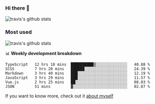 ### Hi there 👋

<!--
**HondryTravis/HondryTravis** is a ✨ _special_ ✨ repository because its `README.md` (this file) appears on your GitHub profile.

Here are some ideas to get you started:

- 🔭 I’m currently working on ...
- 🌱 I’m currently learning ...
- 👯 I’m looking to collaborate on ...
- 🤔 I’m looking for help with ...
- 💬 Ask me about ...
- 📫 How to reach me: ...
- 😄 Pronouns: ...
- ⚡ Fun fact: ...
-->

![travis's github stats](https://github-readme-stats.vercel.app/api?username=HondryTravis&hide=stars)
### Most used
![travis's github stats](https://github-readme-stats.anuraghazra1.vercel.app/api/top-langs/?username=HondryTravis&layout=compact&hide_title=true)

📊 **Weekly development breakdown**

<!--START_SECTION:waka-->

```text
TypeScript   12 hrs 18 mins  ██████████▒░░░░░░░░░░░░░░   40.88 %
SCSS         7 hrs 20 mins   ██████░░░░░░░░░░░░░░░░░░░   24.39 %
Markdown     3 hrs 40 mins   ███░░░░░░░░░░░░░░░░░░░░░░   12.19 %
JavaScript   3 hrs 29 mins   ███░░░░░░░░░░░░░░░░░░░░░░   11.57 %
Vue.js       2 hrs 25 mins   ██░░░░░░░░░░░░░░░░░░░░░░░   08.03 %
JSON         51 mins         ▓░░░░░░░░░░░░░░░░░░░░░░░░   02.87 %
```

<!--END_SECTION:waka-->

If you want to know more, check out it [about myself](https://hondrytravis.github.io/)
